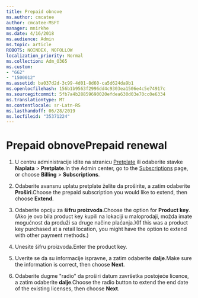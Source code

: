 ```yaml
---
title: Prepaid obnove
ms.author: cmcatee
author: cmcatee-MSFT
manager: mnirkhe
ms.date: 4/16/2018
ms.audience: Admin
ms.topic: article
ROBOTS: NOINDEX, NOFOLLOW
localization_priority: Normal
ms.collection: Adm_O365
ms.custom:
- "662"
- "1500012"
ms.assetid: ba037d2d-3c99-4d01-8d60-ca5d624da9b1
ms.openlocfilehash: 156b1b9563f2996dd4c9303ea1506e4c5e74917c
ms.sourcegitcommit: 5fb7a4b28859690020efdea630d03e70cc0e6334
ms.translationtype: MT
ms.contentlocale: sr-Latn-RS
ms.lasthandoff: 06/28/2019
ms.locfileid: "35371224"
---
```

# <a name="prepaid-renewal"></a><span data-ttu-id="36920-102">Prepaid obnove</span><span class="sxs-lookup"><span data-stu-id="36920-102">Prepaid renewal</span></span>

1. <span data-ttu-id="36920-103">U centru administracije idite na stranicu [Pretplate](https://go.microsoft.com/fwlink/p/?linkid=842054) ili odaberite stavke **Naplata** \> **Pretplate**.</span><span class="sxs-lookup"><span data-stu-id="36920-103">In the Admin center, go to the [Subscriptions](https://go.microsoft.com/fwlink/p/?linkid=842054) page, or choose **Billing** \> **Subscriptions**.</span></span>

2. <span data-ttu-id="36920-104">Odaberite avansnu uplatu pretplate želite da proširite, a zatim odaberite **Proširi**.</span><span class="sxs-lookup"><span data-stu-id="36920-104">Choose the prepaid subscription you would like to extend, then choose **Extend**.</span></span>

3. <span data-ttu-id="36920-105">Odaberite opciju za **šifru proizvoda**.</span><span class="sxs-lookup"><span data-stu-id="36920-105">Choose the option for **Product key**.</span></span> <span data-ttu-id="36920-106">(Ako je ovo bila product key kupili na lokaciji u maloprodaji, možda imate mogućnost da produži sa druge načine plaćanja.)</span><span class="sxs-lookup"><span data-stu-id="36920-106">(If this was a product key purchased at a retail location, you might have the option to extend with other payment methods.)</span></span>

4. <span data-ttu-id="36920-107">Unesite šifru proizvoda.</span><span class="sxs-lookup"><span data-stu-id="36920-107">Enter the product key.</span></span>

5. <span data-ttu-id="36920-108">Uverite se da su informacije ispravne, a zatim odaberite **dalje**.</span><span class="sxs-lookup"><span data-stu-id="36920-108">Make sure the information is correct, then choose **Next**.</span></span>

6. <span data-ttu-id="36920-109">Odaberite dugme "radio" da proširi datum završetka postojeće licence, a zatim odaberite **dalje**.</span><span class="sxs-lookup"><span data-stu-id="36920-109">Choose the radio button to extend the end date of the existing licenses, then choose **Next**.</span></span>
